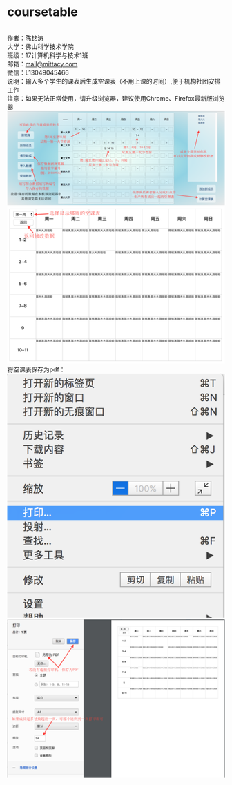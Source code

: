 # coursetable
######
作者：陈铭涛</br>
大学：佛山科学技术学院</br>
班级：17计算机科学与技术1班</br>
邮箱：mail@mittacy.com</br>
微信：L13049045466</br>
说明：输入多个学生的课表后生成空课表（不用上课的时间）,便于机构社团安排工作</br>
注意：如果无法正常使用，请升级浏览器，建议使用Chrome、Firefox最新版浏览器</br>
![Image text](https://raw.githubusercontent.com/CrazyChat/coursetable/master/images/1.png)</br>
![Image text](https://raw.githubusercontent.com/CrazyChat/coursetable/master/images/2.png)</br>
将空课表保存为pdf：</br>
![Image text](https://raw.githubusercontent.com/CrazyChat/coursetable/master/images/3.png)</br>
![Image text](https://raw.githubusercontent.com/CrazyChat/coursetable/master/images/4.png)</br>
